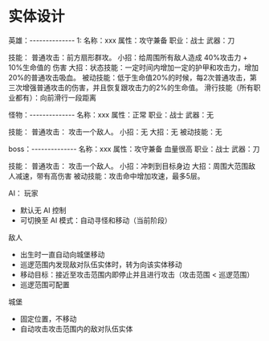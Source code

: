 # 实体设计

英雄：--------------
1:
名称：xxx
属性：攻守兼备
职业：战士
武器：刀

技能：
普通攻击：前方扇形群攻。
小招：给周围所有敌人造成 40%攻击力 + 10%生命值的 伤害
大招：状态技能：一定时间内增加一定的护甲和攻击力，增加20%的普通攻击吸血。
被动技能：低于生命值20%的时候，每2次普通攻击，第三次增强普通攻击的伤害，并且恢复跟攻击力的2%的生命值。
滑行技能（所有职业都有）：向前滑行一段距离


怪物：--------------
名称：xxx
属性：正常
职业：战士
武器：无

技能：
普通攻击： 攻击一个敌人。
小招：无
大招：无
被动技能：无

boss：--------------
名称：xxx
属性：攻守兼备 血量很高
职业：战士
武器：刀

技能：
普通攻击： 攻击一个敌人。
小招：冲刺到目标身边
大招：周围大范围敌人减速，带有高伤害
被动技能：攻击命中增加攻速，最多5层。



AI：
玩家
- 默认无 AI 控制
- 可切换至 AI 模式：自动寻怪和移动（当前阶段）

敌人
- 出生时一直自动向城堡移动
- 巡逻范围内发现敌对队伍实体时，转为向该实体移动
- 移动目标：接近至攻击范围内即停止并且进行攻击（攻击范围 < 巡逻范围）
- 巡逻范围可配置

城堡
- 固定位置，不移动
- 自动攻击攻击范围内的敌对队伍实体